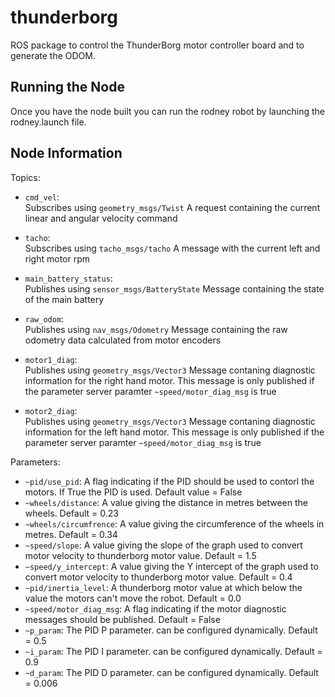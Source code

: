 # thunderborg
ROS package to control the ThunderBorg motor controller board and to generate the ODOM.

## Running the Node
Once you have the node built you can run the rodney robot by launching the rodney.launch file.

## Node Information
Topics:
* `cmd_vel`:  
  Subscribes using `geometry_msgs/Twist` A request containing the current linear and angular velocity command
  
* `tacho`:  
  Subscribes using `tacho_msgs/tacho` A message with the current left and right motor rpm
  
* `main_battery_status`:  
  Publishes using `sensor_msgs/BatteryState` Message containing the state of the main battery
  
* `raw_odom`:  
  Publishes using `nav_msgs/Odometry` Message containing the raw odometry data calculated from motor encoders
  
* `motor1_diag`:  
  Publishes using `geometry_msgs/Vector3` Message contaning diagnostic information for the right hand motor. This message is only published if the parameter server paramter `~speed/motor_diag_msg` is true
  
* `motor2_diag`:  
  Publishes using `geometry_msgs/Vector3` Message contaning diagnostic information for the left hand motor. This message is only published if the parameter server paramter `~speed/motor_diag_msg` is true

Parameters:
* `~pid/use_pid`: A flag indicating if the PID should be used to contorl the motors. If True the PID is used. Default value = False
* `~wheels/distance`: A value giving the distance in metres between the wheels. Default = 0.23
* `~wheels/circumfrence`: A value giving the circumference of the wheels in metres. Default = 0.34
* `~speed/slope`: A value giving the slope of the graph used to convert motor velocity to thunderborg motor value. Default = 1.5
* `~speed/y_intercept`: A value giving the Y intercept of the graph used to convert motor velocity to thunderborg motor value. Default = 0.4
* `~pid/inertia_level`: A thunderborg motor value at which below the value the motors can't move the robot. Default = 0.0
* `~speed/motor_diag_msg`: A flag indicating if the motor diagnostic messages should be published. Default = False
* `~p_param`: The PID P parameter. can be configured dynamically. Default = 0.5
* `~i_param`: The PID I parameter. can be configured dynamically. Default = 0.9
* `~d_param`: The PID D parameter. can be configured dynamically. Default = 0.006

